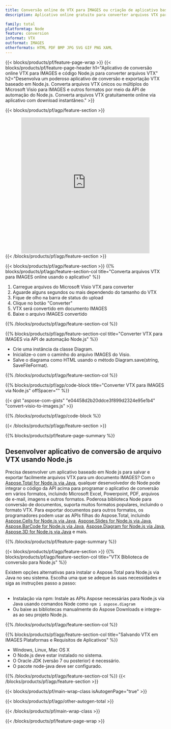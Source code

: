 ```yaml
---
title: Conversão online de VTX para IMAGES ou criação de aplicativo baseado em Node.js para converter arquivos VTX
description: Aplicativo online gratuito para converter arquivos VTX para IMAGES. Código de biblioteca de conversão Node.js para documentos Microsoft Visio VTX. 

family: total
platformtag: Node
feature: conversion
informat: VTX
outformat: IMAGES
otherformats: HTML PDF BMP JPG SVG GIF PNG XAML
---
```

{{< blocks/products/pf/feature-page-wrap >}}
{{< blocks/products/pf/feature-page-header h1="Aplicativo de conversão online VTX para IMAGES e código Node.js para converter arquivos VTX" h2="Desenvolva um poderoso aplicativo de conversão e exportação VTX baseado em Node.js. Converta arquivos VTX únicos ou múltiplos do Microsoft Visio para IMAGES e outros formatos por meio da API de automação do Node.js. Converta arquivos VTX gratuitamente online via aplicativo com download instantâneo." >}}


{{< blocks/products/pf/agp/feature-section >}}

<div class="container-fluid agp-content bg-white aboutfile box-1 vh100 section nopbtm">
<div class=container>
<div class=row>
<div class="demobox tc col-md-12 padding-0" align="center">

<iframe title="Aplicativo gratuito de conversão de VTX para IMAGES online" style="border: none; height: 426px;" scrolling="no" src="https://total-conversion-app-65z5r2lp.k8s.dynabic.com/?to=images&from=vtx" id="child-iframe" width="80%"></iframe>

</div></div>
</div></div>
{{< /blocks/products/pf/agp/feature-section >}}


{{< blocks/products/pf/agp/feature-section >}}
{{% blocks/products/pf/agp/feature-section-col title="Converta arquivos VTX para IMAGES online usando o aplicativo" %}}

1. Carregue arquivos do Microsoft Visio VTX para converter
1. Aguarde alguns segundos ou mais dependendo do tamanho do VTX
1. Fique de olho na barra de status do upload
1. Clique no botão "Converter"
1. VTX será convertido em documento IMAGES
1. Baixe o arquivo IMAGES convertido

{{% /blocks/products/pf/agp/feature-section-col %}}

{{% blocks/products/pf/agp/feature-section-col title="Converter VTX para IMAGES via API de automação Node.js" %}}

- Crie uma instância da classe Diagram.
- Inicialize-o com o caminho do arquivo IMAGES do Visio.
- Salve o diagrama como HTML usando o método Diagram.save(string, SaveFileFormat).

{{% /blocks/products/pf/agp/feature-section-col %}}

{{% blocks/products/pf/agp/code-block title="Converter VTX para IMAGES via Node.js" offSpacer="" %}}

{{< gist "aspose-com-gists" "e04458d2b20ddce3f899d2324e95e1b4" "convert-visio-to-images.js" >}}

{{% /blocks/products/pf/agp/code-block %}}

{{< /blocks/products/pf/agp/feature-section >}}

{{% blocks/products/pf/feature-page-summary %}}

<h2>Desenvolver aplicativo de conversão de arquivo VTX usando Node.js</h2>

Precisa desenvolver um aplicativo baseado em Node js para salvar e exportar facilmente arquivos VTX para um documento IMAGES? Com o [Aspose.Total for Node.js via Java](https://products.aspose.com/total/pt/nodejs-java/), qualquer desenvolvedor do Node pode integrar o código da API acima para programar o aplicativo de conversão em vários formatos, incluindo Microsoft Excel, Powerpoint, PDF, arquivos de e-mail, imagens e outros formatos. Poderosa biblioteca Node para conversão de documentos, suporta muitos formatos populares, incluindo o formato VTX. Para exportar documentos para outros formatos, os programadores podem usar as APIs filhas do Aspose.Total, incluindo [Aspose.Cells for Node.js via Java](https://products.aspose.com/cells/pt/nodejs-java/), [Aspose.Slides for Node.js via Java](https://products.aspose.com/slides/pt/nodejs-java/), [Aspose.BarCode for Node.js via Java](https://products.aspose.com/barcode/pt/nodejs-java/), [Aspose.Diagram for Node.js via Java](https://products.aspose.com/diagram/pt/nodejs-java/), [Aspose.3D for Node.js via Java](https://products.aspose.com/3d/pt/nodejs-java/) e mais. 
 
 

{{% /blocks/products/pf/feature-page-summary %}}

{{< blocks/products/pf/agp/feature-section >}}
{{% blocks/products/pf/agp/feature-section-col title="VTX Biblioteca de conversão para Node.js" %}}

Existem opções alternativas para instalar o Aspose.Total para Node.js via Java no seu sistema. Escolha uma que se adeque às suas necessidades e siga as instruções passo a passo:<br /><br />

- Instalação via npm: Instale as APIs Aspose necessárias para Node.js via Java usando comandos Node como ```npm i aspose.diagram```
- Ou baixe as bibliotecas manualmente do Aspose Downloads e integre-as ao seu projeto Node.js.

{{% /blocks/products/pf/agp/feature-section-col %}}

{{% blocks/products/pf/agp/feature-section-col title="Salvando VTX em IMAGES Plataformas e Requisitos de Aplicativos" %}}

- Windows, Linux, Mac OS X
- O Node.js deve estar instalado no sistema.
- O Oracle JDK (versão 7 ou posterior) é necessário.
- O pacote node-java deve ser configurado.

{{% /blocks/products/pf/agp/feature-section-col %}}
{{< /blocks/products/pf/agp/feature-section >}}

{{< blocks/products/pf/main-wrap-class isAutogenPage="true" >}}

{{< blocks/products/pf/agp/other-autogen-total >}}

{{< /blocks/products/pf/main-wrap-class >}}

{{< /blocks/products/pf/feature-page-wrap >}}